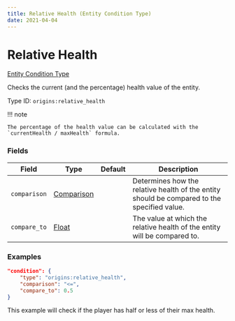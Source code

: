 ```yaml
---
title: Relative Health (Entity Condition Type)
date: 2021-04-04
---
```


# Relative Health

[Entity Condition Type](../entity_condition_types.md)

Checks the current (and the percentage) health value of the entity.

Type ID: `origins:relative_health`

!!! note

    The percentage of the health value can be calculated with the `currentHealth / maxHealth` formula.


### Fields

Field  | Type | Default | Description
-------|------|---------|-------------
`comparison` | [Comparison](../data_types/comparison.md) | | Determines how the relative health of the entity should be compared to the specified value.
`compare_to` | [Float](../data_types/float.md) | | The value at which the relative health of the entity will be compared to.


### Examples

```json
"condition": {
    "type": "origins:relative_health",
    "comparison": "<=",
    "compare_to": 0.5
}
```

This example will check if the player has half or less of their max health.
